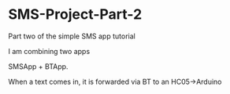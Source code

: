 # SMS-Project-Part-2
Part two of the simple SMS app tutorial


I am combining two apps

SMSApp + BTApp.

When a text comes in, it is forwarded via BT to an HC05->Arduino

